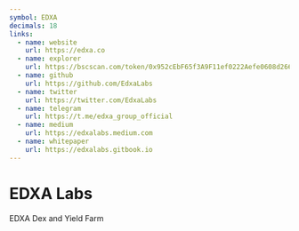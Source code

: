 ```yaml
---
symbol: EDXA
decimals: 18
links:
  - name: website
    url: https://edxa.co
  - name: explorer
    url: https://bscscan.com/token/0x952cEbF65f3A9F11ef0222Aefe0608d26621B097
  - name: github
    url: https://github.com/EdxaLabs
  - name: twitter
    url: https://twitter.com/EdxaLabs
  - name: telegram
    url: https://t.me/edxa_group_official
  - name: medium
    url: https://edxalabs.medium.com
  - name: whitepaper
    url: https://edxalabs.gitbook.io
---
```


# EDXA Labs

EDXA Dex and Yield Farm
